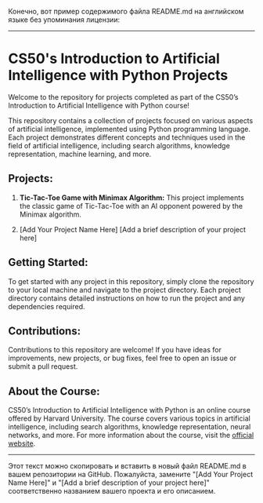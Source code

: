 Конечно, вот пример содержимого файла README.md на английском языке без упоминания лицензии:

---

# CS50's Introduction to Artificial Intelligence with Python Projects

Welcome to the repository for projects completed as part of the CS50’s Introduction to Artificial Intelligence with Python course!

This repository contains a collection of projects focused on various aspects of artificial intelligence, implemented using Python programming language. Each project demonstrates different concepts and techniques used in the field of artificial intelligence, including search algorithms, knowledge representation, machine learning, and more.

## Projects:

1. **Tic-Tac-Toe Game with Minimax Algorithm:**
   This project implements the classic game of Tic-Tac-Toe with an AI opponent powered by the Minimax algorithm.

2. [Add Your Project Name Here]
   [Add a brief description of your project here]

## Getting Started:

To get started with any project in this repository, simply clone the repository to your local machine and navigate to the project directory. Each project directory contains detailed instructions on how to run the project and any dependencies required.

## Contributions:

Contributions to this repository are welcome! If you have ideas for improvements, new projects, or bug fixes, feel free to open an issue or submit a pull request.

## About the Course:

CS50’s Introduction to Artificial Intelligence with Python is an online course offered by Harvard University. The course covers various topics in artificial intelligence, including search algorithms, knowledge representation, neural networks, and more. For more information about the course, visit the [official website](https://cs50.harvard.edu/ai/).

---

Этот текст можно скопировать и вставить в новый файл README.md в вашем репозитории на GitHub. Пожалуйста, замените "[Add Your Project Name Here]" и "[Add a brief description of your project here]" соответственно названием вашего проекта и его описанием.

